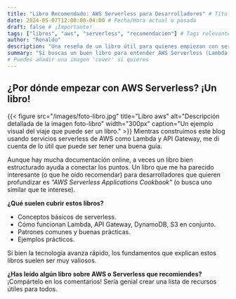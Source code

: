 ```yaml
---
title: "Libro Recomendado: AWS Serverless para Desarrolladores" # Título específico
date: 2024-05-07T12:00:00-04:00 # Fecha/Hora actual o pasada
draft: false # ¡Importante!
tags: ["libros", "aws", "serverless", "recomendacion"] # Tags relevantes
author: "Ronaldo"
description: "Una reseña de un libro útil para quienes empiezan con serverless en AWS." # Descripción corta
summary: "Si buscas un buen libro para entender AWS Serverless (Lambda, API Gateway, etc.), esta recomendación te puede servir." # Resumen corto para listas
# Puedes añadir una imagen 'cover' si quieres
---
```


## ¿Por dónde empezar con AWS Serverless? ¡Un libro!

{{< figure src="/images/foto-libro.jpg" title="Libro aws" alt="Descripción detallada de la imagen foto-libro" width="300px" caption="Un ejemplo visual del viaje que puede ser un libro." >}}
Mientras construimos este blog usando servicios serverless de AWS como Lambda y API Gateway, me di cuenta de lo útil que puede ser tener una buena guía. 

Aunque hay mucha documentación online, a veces un libro bien estructurado ayuda a conectar los puntos. Un libro que me ha parecido interesante (o que he oído recomendar) para desarrolladores que quieren profundizar es *"AWS Serverless Applications Cookbook"* (o busca uno similar que te interese).

**¿Qué suelen cubrir estos libros?**

*   Conceptos básicos de serverless.
*   Cómo funcionan Lambda, API Gateway, DynamoDB, S3 en conjunto.
*   Patrones comunes y buenas prácticas.
*   Ejemplos prácticos.

Si bien la tecnología avanza rápido, los fundamentos que explican estos libros suelen ser muy valiosos.

**¿Has leído algún libro sobre AWS o Serverless que recomiendes?** ¡Compártelo en los comentarios! Sería genial crear una lista de recursos útiles para todos.